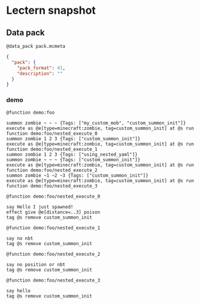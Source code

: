 # Lectern snapshot

## Data pack

`@data_pack pack.mcmeta`

```json
{
  "pack": {
    "pack_format": 41,
    "description": ""
  }
}
```

### demo

`@function demo:foo`

```mcfunction
summon zombie ~ ~ ~ {Tags: ["my_custom_mob", "custom_summon_init"]}
execute as @e[type=minecraft:zombie, tag=custom_summon_init] at @s run function demo:foo/nested_execute_0
summon zombie 1 2 3 {Tags: ["custom_summon_init"]}
execute as @e[type=minecraft:zombie, tag=custom_summon_init] at @s run function demo:foo/nested_execute_1
summon zombie 1 2 3 {Tags: ["using_nested_yaml"]}
summon zombie ~ ~ ~ {Tags: ["custom_summon_init"]}
execute as @e[type=minecraft:zombie, tag=custom_summon_init] at @s run function demo:foo/nested_execute_2
summon zombie ~1 ~2 ~3 {Tags: ["custom_summon_init"]}
execute as @e[type=minecraft:zombie, tag=custom_summon_init] at @s run function demo:foo/nested_execute_3
```

`@function demo:foo/nested_execute_0`

```mcfunction
say Hello I just spawned!
effect give @e[distance=..3] poison
tag @s remove custom_summon_init
```

`@function demo:foo/nested_execute_1`

```mcfunction
say no nbt
tag @s remove custom_summon_init
```

`@function demo:foo/nested_execute_2`

```mcfunction
say no position or nbt
tag @s remove custom_summon_init
```

`@function demo:foo/nested_execute_3`

```mcfunction
say hello
tag @s remove custom_summon_init
```
